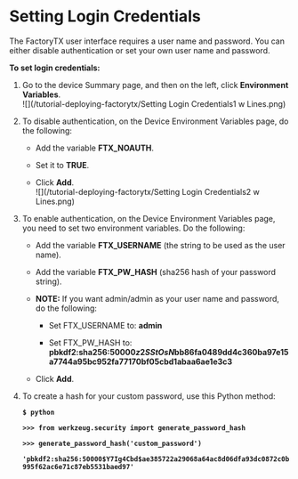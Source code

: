 # Setting Login Credentials

The FactoryTX user interface requires a user name and password. You can either disable authentication or set your own user name and password.

**To set login credentials:**

1. Go to the device Summary page, and then on the left, click **Environment Variables**.  
   ![](/tutorial-deploying-factorytx/Setting Login Credentials1 w Lines.png)

2. To disable authentication, on the Device Environment Variables page, do the following:

   * Add the variable **FTX\_NOAUTH**.

   * Set it to **TRUE**.

   * Click **Add**.  
     ![](/tutorial-deploying-factorytx/Setting Login Credentials2 w Lines.png)

3. To enable authentication, on the Device Environment Variables page, you need to set two environment variables. Do the following:

   * Add the variable **FTX\_USERNAME** \(the string to be used as the user name\).

   * Add the variable **FTX\_PW\_HASH** \(sha256 hash of your password string\).

   * **NOTE:** If you want admin/admin as your user name and password, do the following:

     * Set FTX\_USERNAME to: **admin**

     * Set FTX\_PW\_HASH to: **pbkdf2:sha256:50000$z2SStOsN$bb86fa0489dd4c360ba97e15a7744a95bc952fa77170bf05cbd1abaa6ae1e3c3**

   * Click **Add**.

4. To create a hash for your custom password, use this Python method:

   **`$ python`**

   **`>>> from werkzeug.security import generate_password_hash`**

   **`>>> generate_password_hash('custom_password')`**

   **`'pbkdf2:sha256:50000$Y7Ig4Cbd$ae385722a29068a64ac8d06dfa93dc0872c0b995f62ac6e71c87eb5531baed97'`**



